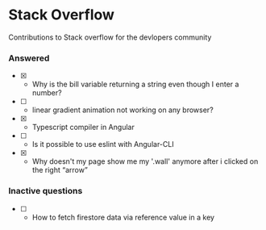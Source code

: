 # Stack Overflow
Contributions to Stack overflow for the devlopers community

### Answered

- [x] - Why is the bill variable returning a string even though I enter a number?
- [ ] - linear gradient animation not working on any browser?
- [x] - Typescript compiler in Angular
- [ ] - Is it possible to use eslint with Angular-CLI
- [x] - Why doesn't my page show me my '.wall' anymore after i clicked on the right “arrow”

### Inactive questions
- [ ] - How to fetch firestore data via reference value in a key